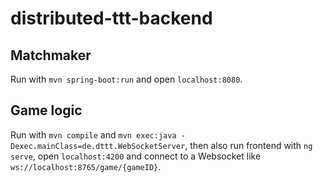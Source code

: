 # distributed-ttt-backend

## Matchmaker
Run with ```mvn spring-boot:run``` and open ```localhost:8080```.

## Game logic
Run with ```mvn compile``` and ```mvn exec:java -Dexec.mainClass=de.dttt.WebSocketServer```, then also run frontend with ```ng serve```, open ```localhost:4200``` and connect to a Websocket like ```ws://localhost:8765/game/{gameID}```.

